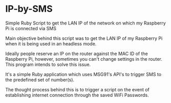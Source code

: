 # IP-by-SMS

Simple Ruby Script to get the LAN IP of the network on which my Raspberry Pi is connected via SMS

Main objective behind this script was to get the LAN IP of my Raspberry Pi when it is being used in an headless mode.

Ideally people reserve an IP on the router against the MAC ID of the Raspberry Pi, however, sometimes you can't change settings in the router. This program intends to solve this issue.

It's a simple Ruby application which uses MSG91's API's to trigger SMS to the predefined set of number(s).

The thought process behind this is to trigger a script on the event of establishing internet connection through the saved WiFi Passwords.

